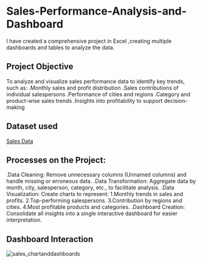 # Sales-Performance-Analysis-and-Dashboard
I have created a comprehensive project in Excel ,creating multiple dashboards and tables to analyze the data.
## Project Objective
To analyze and visualize sales performance data to identify key trends, such as:
.Monthly sales and profit distribution
.Sales contributions of individual salespersons
.Performance of cities and regions
.Category and product-wise sales trends
.Insights into profitability to support decision-making

## Dataset used
<a href="https://github.com/Linu-1234/Sales-Performance-Analysis-and-Dashboard/blob/main/sales_chartsanddashboards.xlsx">Sales Data</a>

## Processes on the Project:
.Data Cleaning: Remove unnecessary columns (Unnamed columns) and handle missing or erroneous data.
.Data Transformation: Aggregate data by month, city, salesperson, category, etc., to facilitate analysis.
.Data Visualization: Create charts to represent:
  1.Monthly trends in sales and profits.
  2.Top-performing salespersons.
  3.Contribution by regions and cities.
  4.Most profitable products and categories.
.Dashboard Creation: Consolidate all insights into a single interactive dashboard for easier interpretation.

## Dashboard Interaction
![sales_chartanddashboards](https://github.com/user-attachments/assets/03c6cfd6-ac3e-44b0-8f5d-19aa7255979d)
